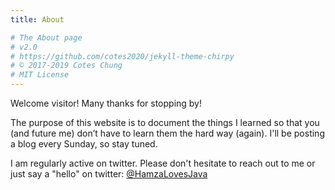```yaml
---
title: About

# The About page
# v2.0
# https://github.com/cotes2020/jekyll-theme-chirpy
# © 2017-2019 Cotes Chung
# MIT License
---
```


Welcome visitor! Many thanks for stopping by!

The purpose of this website is to document the things I learned so that you (and future me) don’t have to learn them the hard way (again). I'll be posting a blog every Sunday, so stay tuned.

I am regularly active on twitter. Please don't hesitate to reach out to me or just say a "hello" on twitter: [@HamzaLovesJava](https://twitter.com/HamzaLovesJava)